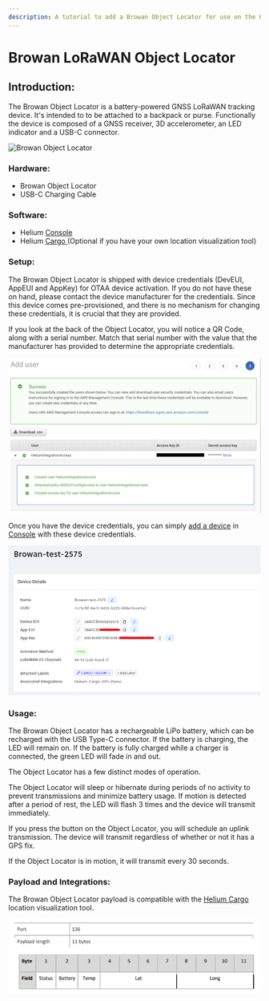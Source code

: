 ```yaml
---
description: A tutorial to add a Browan Object Locator for use on the Helium Network
---
```


# Browan LoRaWAN Object Locator

## Introduction:

The Browan Object Locator is a battery-powered GNSS LoRaWAN tracking device. It's intended to to be attached to a backpack or purse. Functionally the device is composed of a GNSS receiver, 3D accelerometer, an LED indicator and a USB-C connector.

![Browan Object Locator](https://lh3.googleusercontent.com/kojYLLk6Y-ifds5PBCBcUJXOsFFeiI1tH7saCLBWds57og5J5f1nB5PGM1Zf-eYJpYTW9T4uuqaLpfRTkWyirdv3jOYs7rCu3mlmsCpje3Xba5rN2evVP1aOYiEZSgmy11VHoCwQ)

### Hardware:

* Browan Object Locator
* USB-C Charging Cable

### Software:

* Helium [Console](../../console/introduction.md)
* Helium [Cargo ](../../console/integrations/cargo.md)\(Optional if you have your own location visualization tool\) 

### Setup:

The Browan Object Locator is shipped with device credentials \(DevEUI, AppEUI and AppKey\) for OTAA device activation. If you do not have these on hand, please contact the device manufacturer for the credentials. Since this device comes pre-provisioned, and there is no mechanism for changing these credentials, it is crucial that they are provided.

If you look at the back of the Object Locator, you will notice a QR Code, along with a serial number. Match that serial number with the value that the manufacturer has provided to determine the appropriate credentials.

![Browan Object Locator Serial Number](../../.gitbook/assets/image%20%2865%29.png)

Once you have the device credentials, you can simply [add a device](../../console/adding-devices.md) in [Console](../../console/introduction.md) with these device credentials.

![Adding Browan Object Locator in Console](../../.gitbook/assets/image%20%2822%29.png)

### Usage:

The Browan Object Locator has a rechargeable LiPo battery, which can be recharged with the USB Type-C connector. If the battery is charging, the LED will remain on. If the battery is fully charged while a charger is connected, the green LED will fade in and out.

The Object Locator has a few distinct modes of operation.

The Object Locator will sleep or hibernate during periods of no activity to prevent transmissions and minimize battery usage. If motion is detected after a period of rest, the LED will flash 3 times and the device will transmit immediately.

If you press the button on the Object Locator, you will schedule an uplink transmission. The device will transmit regardless of whether or not it has a GPS fix.

If the Object Locator is in motion, it will transmit every 30 seconds.

### Payload and Integrations:

The Browan Object Locator payload is compatible with the [Helium Cargo](../../console/integrations/cargo.md) location visualization tool.

![Browan Object Locator Payload](../../.gitbook/assets/image%20%2853%29.png)


